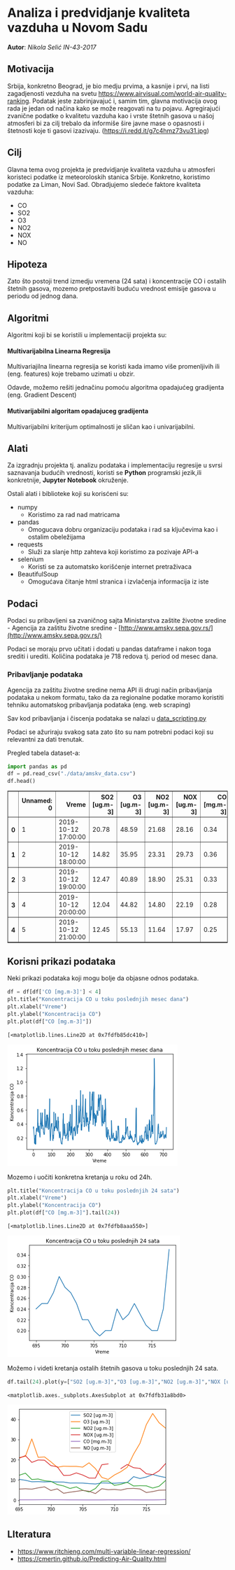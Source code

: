 
# Analiza i predvidjanje kvaliteta vazduha u Novom Sadu
**Autor**: *Nikola Selić IN-43-2017*

## Motivacija
Srbija, konkretno Beograd, je bio medju prvima, a kasnije i prvi, na listi zagadjenosti vezduha na svetu https://www.airvisual.com/world-air-quality-ranking. Podatak jeste zabrinjavajuć i, samim tim, glavna motivacija ovog rada je jedan od načina kako se može reagovati na tu pojavu. Agregirajući zvanične podatke o kvalitetu vazduha kao i vrste štetnih gasova u našoj atmosferi bi za cilj trebalo da informiše šire javne mase o opasnosti i štetnosti koje ti gasovi izazivaju.
(https://i.redd.it/g7c4hmz73vu31.jpg)

## Cilj
Glavna tema ovog projekta je predvidjanje kvaliteta vazduha u atmosferi koristeci podatke iz meteoroloskih stanica Srbije. Konkretno, koristimo podatke za Liman, Novi Sad. Obradjujemo sledeće faktore kvaliteta vazduha:
-   CO
-   SO2
-   O3
-   NO2
-   NOX
-   NO

## Hipoteza
Zato što postoji trend izmedju vremena (24 sata) i koncentracije CO i ostalih štetnih gasova, mozemo pretpostaviti buduću vrednost emisije gasova u periodu od jednog dana. 

## Algoritmi
Algoritmi koji bi se koristili u implementaciji projekta su:

#### Multivarijabilna Linearna Regresija
Multivariajilna linearna regresija se koristi kada imamo više promenljivih ili (eng. features) koje trebamo uzimati u obzir. 

Odavde, možemo rešiti jednačinu pomoću algoritma opadajućeg gradijenta (eng. Gradient Descent)

#### Mutivarijabilni algoritam opadajuceg gradijenta
Multivarijabilni kriterijum optimalnosti je sličan kao i univarijabilni.

## Alati
Za izgradnju projekta tj. analizu podataka i implementaciju regresije u svrsi saznavanja budućih vrednosti, koristi se **Python** programski jezik,ili konkretnije, **Jupyter Notebook** okruženje.

Ostali alati i biblioteke koji su korisćeni su:
- numpy
    - Koristimo za rad nad matricama
- pandas
    - Omogucava dobru organizaciju podataka i rad sa ključevima kao i ostalim obeležijama
- requests
    - Služi za slanje http zahteva koji koristimo za pozivaje API-a
- selenium
    - Koristi se za automatsko korišćenje internet pretraživaca
- BeautifulSoup
    - Omogućava čitanje html stranica i izvlačenja informacija iz iste

## Podaci
Podaci su pribavljeni sa zvaničnog sajta Ministarstva zaštite životne sredine - Agencija za zaštitu životne sredine - [http://www.amskv.sepa.gov.rs/](http://www.amskv.sepa.gov.rs/)

Podaci se moraju prvo učitati i dodati u pandas dataframe i nakon toga srediti i urediti. Količina podataka je 718 redova tj. period od mesec dana.

### Pribavljanje podataka
Agencija za zaštitu životne sredine nema API ili drugi način pribavljanja podataka u nekom formatu, tako da za regionalne podatke moramo koristiti tehniku automatskog pribavljanja podataka (eng. web scraping)

Sav kod pribavljanja i čiscenja podataka se nalazi u [data_scripting.py](https://github.com/Selich/Serbian-Airquality/blob/master/data_scraping.py)

Podaci se ažuriraju svakog sata zato što su nam potrebni podaci koji su relevantni za dati trenutak.


Pregled tabela dataset-a:


```python
import pandas as pd
df = pd.read_csv("./data/amskv_data.csv")
df.head()
```




<div>
<style scoped>
    .dataframe tbody tr th:only-of-type {
        vertical-align: middle;
    }

    .dataframe tbody tr th {
        vertical-align: top;
    }

    .dataframe thead th {
        text-align: right;
    }
</style>
<table border="1" class="dataframe">
  <thead>
    <tr style="text-align: right;">
      <th></th>
      <th>Unnamed: 0</th>
      <th>Vreme</th>
      <th>SO2 [ug.m-3]</th>
      <th>O3 [ug.m-3]</th>
      <th>NO2 [ug.m-3]</th>
      <th>NOX [ug.m-3]</th>
      <th>CO [mg.m-3]</th>
      <th>NO [ug.m-3]</th>
      <th>V [m/s]</th>
      <th>dd [°]</th>
      <th>P [mb]</th>
      <th>t [°C]</th>
    </tr>
  </thead>
  <tbody>
    <tr>
      <th>0</th>
      <td>1</td>
      <td>2019-10-12 17:00:00</td>
      <td>20.78</td>
      <td>48.59</td>
      <td>21.68</td>
      <td>28.16</td>
      <td>0.34</td>
      <td>4.16</td>
      <td>0.42</td>
      <td>115.59</td>
      <td>1015.67</td>
      <td>22.81</td>
    </tr>
    <tr>
      <th>1</th>
      <td>2</td>
      <td>2019-10-12 18:00:00</td>
      <td>14.82</td>
      <td>35.95</td>
      <td>23.31</td>
      <td>29.73</td>
      <td>0.36</td>
      <td>4.22</td>
      <td>0.91</td>
      <td>131.52</td>
      <td>1015.93</td>
      <td>19.13</td>
    </tr>
    <tr>
      <th>2</th>
      <td>3</td>
      <td>2019-10-12 19:00:00</td>
      <td>12.47</td>
      <td>40.89</td>
      <td>18.90</td>
      <td>25.31</td>
      <td>0.33</td>
      <td>4.15</td>
      <td>0.95</td>
      <td>131.06</td>
      <td>1016.32</td>
      <td>17.23</td>
    </tr>
    <tr>
      <th>3</th>
      <td>4</td>
      <td>2019-10-12 20:00:00</td>
      <td>12.04</td>
      <td>44.82</td>
      <td>14.80</td>
      <td>22.19</td>
      <td>0.28</td>
      <td>4.78</td>
      <td>0.99</td>
      <td>137.33</td>
      <td>1016.57</td>
      <td>16.24</td>
    </tr>
    <tr>
      <th>4</th>
      <td>5</td>
      <td>2019-10-12 21:00:00</td>
      <td>12.45</td>
      <td>55.13</td>
      <td>11.64</td>
      <td>17.97</td>
      <td>0.25</td>
      <td>4.14</td>
      <td>0.86</td>
      <td>136.70</td>
      <td>1016.87</td>
      <td>15.72</td>
    </tr>
  </tbody>
</table>
</div>



## Korisni prikazi podataka
Neki prikazi podataka koji mogu bolje da objasne odnos podataka.


```python
df = df[df['CO [mg.m-3]'] < 4]
plt.title("Koncentracija CO u toku poslednjih mesec dana")
plt.xlabel("Vreme")
plt.ylabel("Koncentracija CO")
plt.plot(df["CO [mg.m-3]"])
```




    [<matplotlib.lines.Line2D at 0x7fdfb85dc410>]




![png](output_11_1.png)


Mozemo i uočiti konkretna kretanja u roku od 24h.


```python
plt.title("Koncentracija CO u toku poslednjih 24 sata")
plt.xlabel("Vreme")
plt.ylabel("Koncentracija CO")
plt.plot(df["CO [mg.m-3]"].tail(24))
```




    [<matplotlib.lines.Line2D at 0x7fdfb8aaa550>]




![png](output_13_1.png)


Možemo i videti kretanja ostalih štetnih gasova u toku poslednjih 24 sata.


```python
df.tail(24).plot(y=["SO2 [ug.m-3]","O3 [ug.m-3]","NO2 [ug.m-3]","NOX [ug.m-3]","CO [mg.m-3]","NO [ug.m-3]"])
```




    <matplotlib.axes._subplots.AxesSubplot at 0x7fdfb31a8bd0>




![png](output_15_1.png)


## LIteratura
- https://www.ritchieng.com/multi-variable-linear-regression/
- https://cmertin.github.io/Predicting-Air-Quality.html
